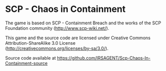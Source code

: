 # SCP - Chaos in Containment

The game is based on SCP - Containment Breach and the works of the SCP Foundation community (http://www.scp-wiki.net/).

This game and the source code are licensed under Creative Commons Attribution-ShareAlike 3.0 License (http://creativecommons.org/licenses/by-sa/3.0/).

Source code available at https://github.com/IRSAGENT/Scp-Chaos-In-Containment-source